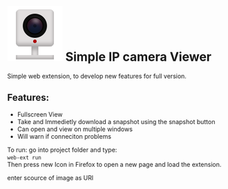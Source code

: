
# ![IP Camera](./icons/iconSVG.svg) Simple IP camera Viewer
Simple web extension, to develop new features for full version.

## Features:

- Fullscreen View
- Take and Immedietly download a snapshot using the snapshot button
- Can open and view on multiple windows
- Will warn if conneciton problems


To run: go into project folder and type:  
```web-ext run```  
Then press new Icon in Firefox to open a new page and load the extension.

enter scource of image as URl
